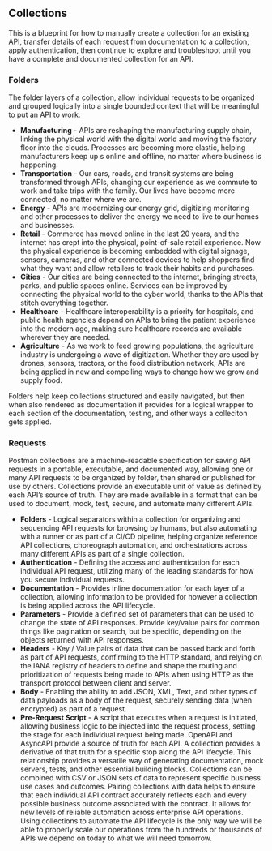 ## Collections 
This is a blueprint for how to manually create a collection for an existing API, transfer details of each request from documentation to a collection, apply authentication, then continue to explore and troubleshoot until you have a complete and documented collection for an API. 

### Folders 
The folder layers of a collection, allow individual requests to be organized and grouped logically into a single bounded context that will be meaningful to put an API to work. 

- **Manufacturing** - APIs are reshaping the manufacturing supply chain, linking the physical world with the digital world and moving the factory floor into the clouds. Processes are becoming more elastic, helping manufacturers keep up s online and offline, no matter where business is happening. 
- **Transportation** - Our cars, roads, and transit systems are being transformed through APIs, changing our experience as we commute to work and take trips with the family. Our lives have become more connected, no matter where we are. 
- **Energy** - APIs are modernizing our energy grid, digitizing monitoring and other processes to deliver the energy we need to live to our homes and businesses. 
- **Retail** - Commerce has moved online in the last 20 years, and the internet has crept into the physical, point-of-sale retail experience. Now the physical experience is becoming embedded with digital signage, sensors, cameras, and other connected devices to help shoppers find what they want and allow retailers to track their habits and purchases. 
- **Cities** - Our cities are being connected to the internet, bringing streets, parks, and public spaces online. Services can be improved by connecting the physical world to the cyber world, thanks to the APIs that stitch everything together. 
- **Healthcare** - Healthcare interoperability is a priority for hospitals, and public health agencies depend on APIs to bring the patient experience into the modern age, making sure healthcare records are available wherever they are needed. 
- **Agriculture** - As we work to feed growing populations, the agriculture industry is undergoing a wave of digitization. Whether they are used by drones, sensors, tractors, or the food distribution network, APIs are being applied in new and compelling ways to change how we grow and supply food.
 
Folders help keep collections structured and easily navigated, but then when also rendered as documentation it provides for a logical wrapper to each section of the documentation, testing, and other ways a colleciton gets applied. 
### Requests 
Postman collections are a machine-readable specification for saving API requests in a portable, executable, and documented way, allowing one or many API requests to be organized by folder, then shared or published for use by others. Collections provide an executable unit of value as defined by each API’s source of truth. They are made available in a format that can be used to document, mock, test, secure, and automate many different APIs. 

- **Folders** - Logical separators within a collection for organizing and sequencing API requests for browsing by humans, but also automating with a runner or as part of a CI/CD pipeline, helping organize reference API collections, choreograph automation, and orchestrations across many different APIs as part of a single collection. 
- **Authentication** - Defining the access and authentication for each individual API request, utilizing many of the leading standards for how you secure individual requests. 
- **Documentation** - Provides inline documentation for each layer of a collection, allowing information to be provided for however a collection is being applied across the API lifecycle. 
- **Parameters** - Provide a defined set of parameters that can be used to change the state of API responses. Provide key/value pairs for common things like pagination or search, but be specific, depending on the objects returned with API responses. 
- **Headers** - Key / Value pairs of data that can be passed back and forth as part of API requests, confirming to the HTTP standard, and relying on the IANA registry of headers to define and shape the routing and prioritization of requests being made to APIs when using HTTP as the transport protocol between client and server. 
- **Body** - Enabling the ability to add JSON, XML, Text, and other types of data payloads as a body of the request, securely sending data (when encrypted) as part of a request. 
- **Pre-Request Script** - A script that executes when a request is initiated, allowing business logic to be injected into the request process, setting the stage for each individual request being made. 
OpenAPI and AsyncAPI provide a source of truth for each API. A collection provides
a derivative of that truth for a specific stop along the API lifecycle. This relationship provides a versatile way of generating documentation, mock servers, tests, and other essential building blocks.
Collections can be combined with CSV or JSON sets of data to represent specific business use cases and outcomes. Pairing collections with data helps to ensure that each individual API contract accurately reflects each and every possible business outcome associated with the contract. It allows for new levels of reliable automation across enterprise API operations.
Using collections to automate the API lifecycle is the only way we will be able to properly scale our operations from the hundreds or thousands of APIs we depend on today to what we will need tomorrow. 
 
